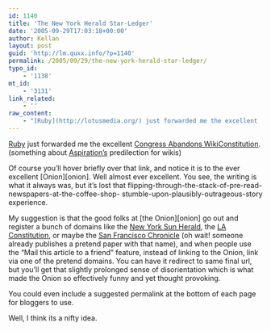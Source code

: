 ```yaml
---
id: 1140
title: 'The New York Herald Star-Ledger'
date: '2005-09-29T17:03:18+00:00'
author: Kellan
layout: post
guid: 'http://lm.quxx.info/?p=1140'
permalink: /2005/09/29/the-new-york-herald-star-ledger/
typo_id:
    - '1138'
mt_id:
    - '3131'
link_related:
    - ''
raw_content:
    - "[Ruby](http://lotusmedia.org/) just forwarded me the excellent [Congress Abandons WikiConstitution](http://www.theonion.com/content/node/40990). (something about [Aspiration\\'s](http://aspirationtech.org) predilection for wikis)\n\nOf course you\\'ll hover briefly over that link, and notice it is to the ever excellent [Onion][onion].  Well almost ever excellent.  You see, the writing is what it always was, but it\\'s lost that flipping-through-the-stack-of-pre-read-newspapers-at-the-coffee-shop- stumble-upon-plausibly-outrageous-story experience.\n\nMy suggestion is that the good folks at [the Onion][onion] go out and register a bunch of domains like the [New York Sun Herald](http://newyorksunherald.com), the [LA Constitution](http://losangelesconstitution.com), or maybe the [San Francisco Chronicle](http://sfchron.com/) (oh wait! someone already publishes a pretend paper with that name), and when people use the \\\"Mail this article to a friend\\\" feature, instead of linking to the Onion, link via one of the pretend domains.  You can have it redirect to same final url, but you\\'ll get that slightly prolonged sense of disorientation which is what made the Onion so effectively funny and yet thought provoking. \n\nYou could even include a suggested permalink at the bottom of each page for bloggers to use.\n\nWell, I think its a nifty idea.\n\n[onion]: http://www.theonion.com/"
---
```


[Ruby](http://lotusmedia.org/) just forwarded me the excellent [Congress Abandons WikiConstitution](http://www.theonion.com/content/node/40990). (something about [Aspiration’s](http://aspirationtech.org) predilection for wikis)

Of course you’ll hover briefly over that link, and notice it is to the ever excellent [Onion][onion]. Well almost ever excellent. You see, the writing is what it always was, but it’s lost that flipping-through-the-stack-of-pre-read-newspapers-at-the-coffee-shop- stumble-upon-plausibly-outrageous-story experience.

My suggestion is that the good folks at [the Onion][onion] go out and register a bunch of domains like the [New York Sun Herald](http://newyorksunherald.com), the [LA Constitution](http://losangelesconstitution.com), or maybe the [San Francisco Chronicle](http://sfchron.com/) (oh wait! someone already publishes a pretend paper with that name), and when people use the “Mail this article to a friend” feature, instead of linking to the Onion, link via one of the pretend domains. You can have it redirect to same final url, but you’ll get that slightly prolonged sense of disorientation which is what made the Onion so effectively funny and yet thought provoking.

You could even include a suggested permalink at the bottom of each page for bloggers to use.

Well, I think its a nifty idea.